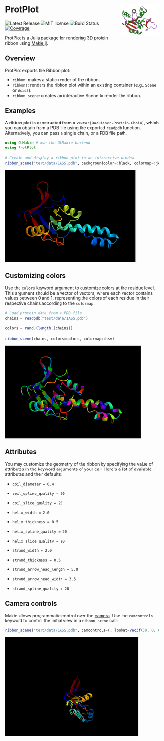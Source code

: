 # <img width="25%" src="./images/sticker.png" align="right" /> ProtPlot

[![Latest Release](https://img.shields.io/github/release/MurrellGroup/ProtPlot.jl.svg)](https://github.com/MurrellGroup/ProtPlot.jl/releases/latest)
[![MIT license](https://img.shields.io/badge/license-MIT-green.svg)](https://opensource.org/license/MIT)
[![Build Status](https://github.com/MurrellGroup/ProtPlot.jl/actions/workflows/CI.yml/badge.svg?branch=main)](https://github.com/MurrellGroup/ProtPlot.jl/actions/workflows/CI.yml?query=branch%3Amain)
[![Coverage](https://codecov.io/gh/MurrellGroup/ProtPlot.jl/branch/main/graph/badge.svg)](https://codecov.io/gh/MurrellGroup/ProtPlot.jl)

ProtPlot is a Julia package for rendering 3D protein ribbon using [Makie.jl](https://github.com/MakieOrg/Makie.jl).

## Overview

ProtPlot exports the Ribbon plot:
- `ribbon`: makes a static render of the ribbon.
- `ribbon!`: renders the ribbon plot within an existing container (e.g., `Scene` or `Axis3`).
- `ribbon_scene`: creates an interactive Scene to render the ribbon.

## Examples

A ribbon plot is constructed from a `Vector{Backboner.Protein.Chain}`, which you can obtain from a PDB file using the exported `readpdb` function. Alternatively, you can pass a single chain, or a PDB file path. 

```julia
using GLMakie # use the GLMakie backend
using ProtPlot

# Create and display a ribbon plot in an interactive window
ribbon_scene("test/data/1ASS.pdb", backgroundcolor=:black, colormap=:jet)
```
![plain gradient](images/1ASS.png)

## Customizing colors

Use the `colors` keyword argument to customize colors at the residue level. This argument should be a vector of vectors, where each vector contains values between 0 and 1, representing the colors of each residue in their respective chains according to the `colormap`.

```julia
# Load protein data from a PDB file
chains = readpdb("test/data/1ASS.pdb")

colors = rand.(length.(chains))

ribbon_scene(chains, colors=colors, colormap=:hsv)
```
![random colors](images/1ASS-color.png)

## Attributes
You may customize the geometry of the ribbon by specifying the value of attributes in the keyword arguments of your call. Here's a list of available attributes and their defaults:
- `coil_diameter = 0.4`
- `coil_spline_quality = 20`
- `coil_slice_quality = 20`

- `helix_width = 2.0`
- `helix_thickness = 0.5`
- `helix_spline_quality = 20`
- `helix_slice_quality = 20`

- `strand_width = 2.0`
- `strand_thickness = 0.5`
- `strand_arrow_head_length = 5.0`
- `strand_arrow_head_width = 3.5`
- `strand_spline_quality = 20`

## Camera controls

Makie allows programmatic control over the [camera](https://docs.makie.org/stable/explanations/cameras/index.html).
Use the `camcontrols` keyword to control the initial view in a `ribbon_scene` call:

```julia
ribbon_scene("test/data/1ASS.pdb", camcontrols=(; lookat=Vec3f(30, 0, 60), eyeposition=Vec3f(160, -75, 0), upvector=Vec3f(0, 0, 1)))
```
![camera](images/1ASS-camera.png)
